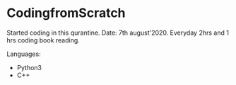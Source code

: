 # CodingfromScratch
Started coding in this qurantine. Date: 7th august'2020.
Everyday 2hrs and 1 hrs coding book reading.

Languages:
<ul>
  <li>Python3</li>
  <li>C++</li>
</ul>
